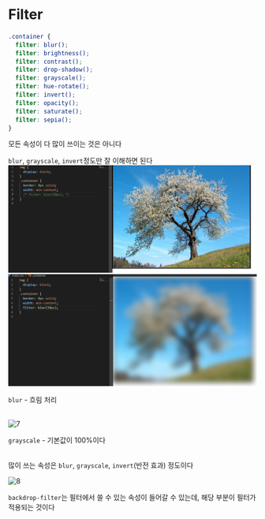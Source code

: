 # **Filter**

```css
.container {
  filter: blur();
  filter: brightness();
  filter: contrast();
  filter: drop-shadow();
  filter: grayscale();
  filter: hue-rotate();
  filter: invert();
  filter: opacity();
  filter: saturate();
  filter: sepia();
}
```

모든 속성이 다 많이 쓰이는 것은 아니다

`blur`, `grayscale`, `invert`정도만 잘 이해하면 된다
<img src = "../KDT-FE2/images/weekly-worksheet/Week-3/5.png" alt = "5">
<img src = "../KDT-FE2/images/weekly-worksheet/Week-3/6.png" alt = "6">

`blur` - 흐림 처리
<br>
<br>

<img src = "../images/weekly-worksheet/Week-3/7.png" alt = "7">

`grayscale` - 기본값이 100%이다
<br>
<br>

많이 쓰는 속성은 `blur`, `grayscale`, `invert`(반전 효과) 정도이다

<img src = "../images/weekly-worksheet/Week-3/8.png" alt = "8">


`backdrop-filter`는 필터에서 쓸 수 있는 속성이 들어갈 수 있는데, 해당 부분이 필터가 적용되는 것이다
